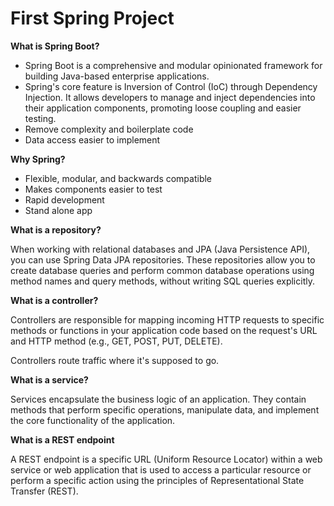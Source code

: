 # First Spring Project

__What is Spring Boot?__

- Spring Boot is a comprehensive and modular opinionated framework for building Java-based enterprise applications.
- Spring's core feature is Inversion of Control (IoC) through Dependency Injection. It allows developers to manage and inject dependencies into their application components, promoting loose coupling and easier testing.
- Remove complexity and boilerplate code
- Data access easier to implement

**Why Spring?**

- Flexible, modular, and backwards compatible
- Makes components easier to test
- Rapid development
- Stand alone app 

**What is a repository?**

  When working with relational databases and JPA (Java Persistence API), you can use Spring Data JPA repositories. These repositories allow you to create database queries and perform common database operations using method names and query methods, without writing SQL queries explicitly.

**What is a controller?**

  Controllers are responsible for mapping incoming HTTP requests to specific methods or functions in your application code based on the request's URL and HTTP method (e.g., GET, POST, PUT, DELETE).

  Controllers route traffic where it's supposed to go.

**What is a service?**

  Services encapsulate the business logic of an application. They contain methods that perform specific operations, manipulate data, and implement the core functionality of the application.

**What is a REST endpoint**

  A REST endpoint is a specific URL (Uniform Resource Locator) within a web service or web application that is used to access a particular resource or perform a specific action using the principles of Representational State Transfer (REST).


